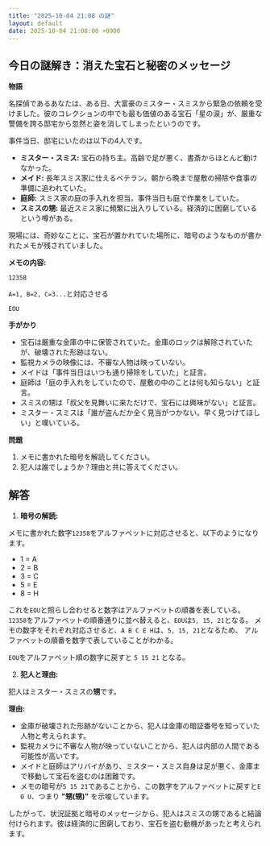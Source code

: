 ```yaml
---
title: "2025-10-04 21:08 の謎"
layout: default
date: 2025-10-04 21:08:00 +0900
---
```

## 今日の謎解き：消えた宝石と秘密のメッセージ

**物語**

名探偵であるあなたは、ある日、大富豪のミスター・スミスから緊急の依頼を受けました。彼のコレクションの中でも最も価値のある宝石「星の涙」が、厳重な警備を誇る邸宅から忽然と姿を消してしまったというのです。

事件当日、邸宅にいたのは以下の4人です。

*   **ミスター・スミス:** 宝石の持ち主。高齢で足が悪く、書斎からほとんど動けなかった。
*   **メイド:** 長年スミス家に仕えるベテラン。朝から晩まで屋敷の掃除や食事の準備に追われていた。
*   **庭師:** スミス家の庭の手入れを担当。事件当日も庭で作業をしていた。
*   **スミスの甥:** 最近スミス家に頻繁に出入りしている。経済的に困窮しているという噂がある。

現場には、奇妙なことに、宝石が置かれていた場所に、暗号のようなものが書かれたメモが残されていました。

**メモの内容:**

`12358`

`A=1, B=2, C=3...`と対応させる

`EOU`

**手がかり**

*   宝石は厳重な金庫の中に保管されていた。金庫のロックは解除されていたが、破壊された形跡はない。
*   監視カメラの映像には、不審な人物は映っていない。
*   メイドは「事件当日はいつも通り掃除をしていた」と証言。
*   庭師は「庭の手入れをしていたので、屋敷の中のことは何も知らない」と証言。
*   スミスの甥は「叔父を見舞いに来ただけで、宝石には興味がない」と証言。
*   ミスター・スミスは「誰が盗んだか全く見当がつかない。早く見つけてほしい」と嘆いている。

**問題**

1.  メモに書かれた暗号を解読してください。
2.  犯人は誰でしょうか？理由と共に答えてください。

## 解答

1.  **暗号の解読:**

メモに書かれた数字`12358`をアルファベットに対応させると、以下のようになります。

*   1 = A
*   2 = B
*   3 = C
*   5 = E
*   8 = H

これを`EOU`と照らし合わせると数字はアルファベットの順番を表している。
`12358`をアルファベットの順番通りに並べ替えると、`EOU`は`5, 15, 21`となる。
メモの数字をそれぞれ対応させると、`A B C E H`は、`5, 15, 21`となるため、
アルファベットの順番を数字で表していることがわかる。

`EOU`をアルファベット順の数字に戻すと `5 15 21` となる。

2.  **犯人と理由:**

犯人はミスター・スミスの**甥**です。

**理由:**

*   金庫が破壊された形跡がないことから、犯人は金庫の暗証番号を知っていた人物と考えられます。
*   監視カメラに不審な人物が映っていないことから、犯人は内部の人間である可能性が高いです。
*   メイドと庭師はアリバイがあり、ミスター・スミス自身は足が悪く、金庫まで移動して宝石を盗むのは困難です。
*   メモの暗号が`5 15 21`であることから、この数字をアルファベットに戻すと`E O U`、つまり **"甥(甥)"** を示唆しています。

したがって、状況証拠と暗号のメッセージから、犯人はスミスの甥であると結論付けられます。彼は経済的に困窮しており、宝石を盗む動機があったと考えられます。
